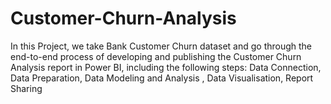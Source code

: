 # Customer-Churn-Analysis
In this Project, we take Bank Customer Churn dataset and go through the end-to-end process of developing and publishing the Customer Churn Analysis report in Power BI, including the following steps:
Data Connection, Data Preparation, Data Modeling and Analysis , Data Visualisation, Report Sharing

